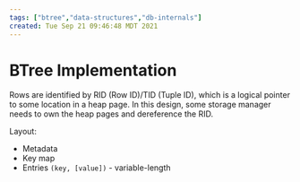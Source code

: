 ```yaml
---
tags: ["btree","data-structures","db-internals"]
created: Tue Sep 21 09:46:48 MDT 2021
---
```


# BTree Implementation

Rows are identified by RID (Row ID)/TID (Tuple ID), which is a logical pointer to some location in a heap page. In this design, some storage manager needs to own the heap pages and dereference the RID.

Layout:

- Metadata
- Key map
- Entries `(key, [value])` - variable-length
